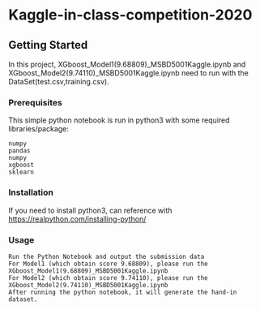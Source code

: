 # Kaggle-in-class-competition-2020

## Getting Started
In this project, XGboost_Model1(9.68809)_MSBD5001Kaggle.ipynb and XGboost_Model2(9.74110)_MSBD5001Kaggle.ipynb need to run with the DataSet(test.csv,training.csv).

### Prerequisites
This simple python notebook is run in python3 with some required libraries/package:
```
numpy
pandas 
numpy
xgboost
sklearn
```
### Installation
If you need to install python3, can reference with https://realpython.com/installing-python/

### Usage

```
Run the Python Notebook and output the submission data
For Model1 (which obtain score 9.68809), please run the XGboost_Model1(9.68809)_MSBD5001Kaggle.ipynb
For Model2 (which obtain score 9.74110), please run the XGboost_Model2(9.74110)_MSBD5001Kaggle.ipynb
After running the python notebook, it will generate the hand-in dataset.
```
